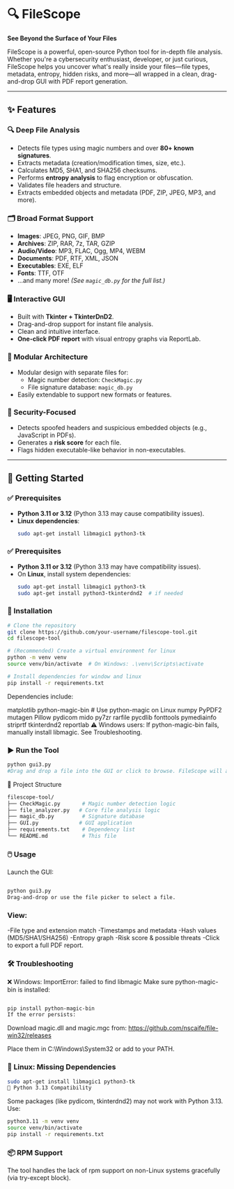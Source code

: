 # 🔍 FileScope

**See Beyond the Surface of Your Files**

FileScope is a powerful, open-source Python tool for in-depth file analysis. Whether you're a cybersecurity enthusiast, developer, or just curious, FileScope helps you uncover what's really inside your files—file types, metadata, entropy, hidden risks, and more—all wrapped in a clean, drag-and-drop GUI with PDF report generation.

---

## ✨ Features

### 🔍 Deep File Analysis
- Detects file types using magic numbers and over **80+ known signatures**.
- Extracts metadata (creation/modification times, size, etc.).
- Calculates MD5, SHA1, and SHA256 checksums.
- Performs **entropy analysis** to flag encryption or obfuscation.
- Validates file headers and structure.
- Extracts embedded objects and metadata (PDF, ZIP, JPEG, MP3, and more).

### 🗂️ Broad Format Support
- **Images**: JPEG, PNG, GIF, BMP  
- **Archives**: ZIP, RAR, 7z, TAR, GZIP  
- **Audio/Video**: MP3, FLAC, Ogg, MP4, WEBM  
- **Documents**: PDF, RTF, XML, JSON  
- **Executables**: EXE, ELF  
- **Fonts**: TTF, OTF  
- ...and many more! *(See `magic_db.py` for the full list.)*

### 🖥️ Interactive GUI
- Built with **Tkinter + TkinterDnD2**.
- Drag-and-drop support for instant file analysis.
- Clean and intuitive interface.
- **One-click PDF report** with visual entropy graphs via ReportLab.

### 🧩 Modular Architecture
- Modular design with separate files for:
  - Magic number detection: `CheckMagic.py`
  - File signature database: `magic_db.py`
- Easily extendable to support new formats or features.

### 🔐 Security-Focused
- Detects spoofed headers and suspicious embedded objects (e.g., JavaScript in PDFs).
- Generates a **risk score** for each file.
- Flags hidden executable-like behavior in non-executables.

---

## 🚀 Getting Started

### ✅ Prerequisites
- **Python 3.11 or 3.12** (Python 3.13 may cause compatibility issues).
- **Linux dependencies**:
  ```bash
  sudo apt-get install libmagic1 python3-tk
### ✅ Prerequisites
- **Python 3.11 or 3.12** (Python 3.13 may have compatibility issues).
- On **Linux**, install system dependencies:
  ```bash
  sudo apt-get install libmagic1 python3-tk
  sudo apt-get install python3-tkinterdnd2  # if needed
  
### 💾 Installation
```bash
# Clone the repository
git clone https://github.com/your-username/filescope-tool.git
cd filescope-tool

# (Recommended) Create a virtual environment for linux
python -m venv venv
source venv/bin/activate  # On Windows: .\venv\Scripts\activate

# Install dependencies for window and linux
pip install -r requirements.txt
```
Dependencies include:

matplotlib
python-magic-bin      # Use python-magic on Linux
numpy
PyPDF2
mutagen
Pillow
pydicom
mido
py7zr
rarfile
pycdlib
fonttools
pymediainfo
striprtf
tkinterdnd2
reportlab
⚠️ Windows users: If python-magic-bin fails, manually install libmagic. See Troubleshooting.

### ▶️ Run the Tool
```bash
python gui3.py
#Drag and drop a file into the GUI or click to browse. FileScope will analyze it and display results. You can also generate a detailed PDF report.
```
📁 Project Structure
```bash
filescope-tool/
├── CheckMagic.py       # Magic number detection logic
├── file_analyzer.py   # Core file analysis logic
├── magic_db.py         # Signature database
├── GUI.py             # GUI application
├── requirements.txt    # Dependency list
└── README.md           # This file
```
### 🖱️ Usage
Launch the GUI:

```bash

python gui3.py
Drag-and-drop or use the file picker to select a file.
```
### View:

-File type and extension match
-Timestamps and metadata
-Hash values (MD5/SHA1/SHA256)
-Entropy graph
-Risk score & possible threats
-Click to export a full PDF report.

### 🛠️ Troubleshooting
❌ Windows: ImportError: failed to find libmagic
Make sure python-magic-bin is installed:

```bash

pip install python-magic-bin
If the error persists:
```
Download magic.dll and magic.mgc from: https://github.com/nscaife/file-win32/releases

Place them in C:\Windows\System32 or add to your PATH.

### 🐧 Linux: Missing Dependencies
```bash
sudo apt-get install libmagic1 python3-tk
🐍 Python 3.13 Compatibility
```
Some packages (like pydicom, tkinterdnd2) may not work with Python 3.13. Use:

```bash
python3.11 -m venv venv
source venv/bin/activate
pip install -r requirements.txt
```
### 📦 RPM Support
The tool handles the lack of rpm support on non-Linux systems gracefully (via try-except block).



